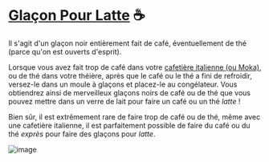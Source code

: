 # [Glaçon Pour Latte][1] ☕  

Il s'agit d'un glaçon noir entièrement fait de café, éventuellement de thé (parce qu'on est ouverts d'esprit). 

Lorsque vous avez fait trop de café dans votre [cafetière italienne (ou
Moka)][2], ou de thé dans votre théière, après que le café ou le thé a
fini de refroidir, versez-le dans un moule à glaçons et placez-le au congélateur. 
Vous obtiendrez ainsi de merveilleux glaçons noirs de café ou de thé que
vous pouvez mettre dans un verre de lait pour faire un café ou un thé
*latte* !

Bien sûr, il est extrêmement rare de faire trop de café ou de thé, même
avec une cafetière italienne, il est parfaitement possible de faire du
café ou du thé *exprès* pour faire des glaçons pour *latte*.

![image](https://user-images.githubusercontent.com/31790025/174285420-5f7ac326-6fdb-4fe1-af18-55822214ffbe.png)

[1]: https://github.com/MyNameIsTroll/glacon_pour_latte
[2]: https://fr.wikipedia.org/wiki/Moka_(cafeti%C3%A8re) "Article Wikipedia en français"
